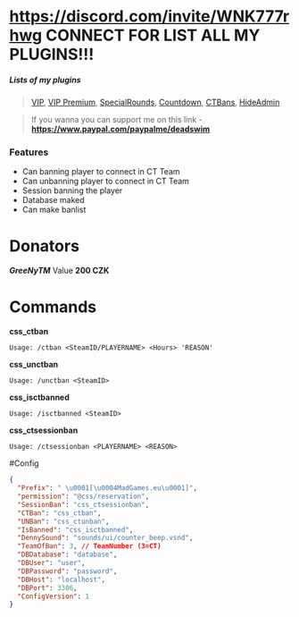 # https://discord.com/invite/WNK777rhwg CONNECT FOR LIST ALL MY PLUGINS!!!



##### Lists of my plugins
> [VIP](https://github.com/DeadSwimek/cs2-vip), [VIP Premium](https://github.com/DeadSwimek/cs2-vip-premium), [SpecialRounds](https://github.com/DeadSwimek/cs2-specialrounds), [Countdown](https://github.com/DeadSwimek/cs2-countdown), [CTBans](https://github.com/DeadSwimek/cs2-ctban), [HideAdmin](https://github.com/DeadSwimek/cs2-hideadmin)

> If you wanna you can support me on this link - **https://www.paypal.com/paypalme/deadswim**

### Features

- Can banning player to connect in CT Team
- Can unbanning player to connect in CT Team
- Session banning the player
- Database maked
- Can make banlist


# Donators
***GreeNyTM*** Value **200 CZK**

# Commands
**css_ctban**

`Usage: /ctban <SteamID/PLAYERNAME> <Hours> 'REASON'`

**css_unctban**

`Usage: /unctban <SteamID>`

**css_isctbanned**

`Usage: /isctbanned <SteamID>`

**css_ctsessionban**

`Usage: /ctsessionban <PLAYERNAME> <REASON>`

#Config

```JSON
{
  "Prefix": " \u0001[\u0004MadGames.eu\u0001]",
  "permission": "@css/reservation",
  "SessionBan": "css_ctsessionban",
  "CTBan": "css_ctban",
  "UNBan": "css_ctunban",
  "IsBanned": "css_isctbanned",
  "DennySound": "sounds/ui/counter_beep.vsnd",
  "TeamOfBan": 3, // TeamNumber (3=CT)
  "DBDatabase": "database",
  "DBUser": "user",
  "DBPassword": "password",
  "DBHost": "localhost",
  "DBPort": 3306,
  "ConfigVersion": 1
}
```


